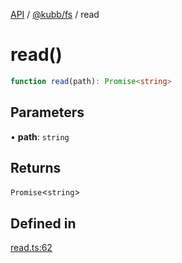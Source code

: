 [API](../../../packages.md) / [@kubb/fs](../index.md) / read

# read()

```ts
function read(path): Promise<string>
```

## Parameters

• **path**: `string`

## Returns

`Promise`\<`string`\>

## Defined in

[read.ts:62](https://github.com/kubb-project/kubb/blob/7f30045af96d8c89b6cda0a30f7535f095a0cb45/packages/fs/src/read.ts#L62)
